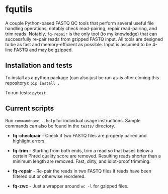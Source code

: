 # fqutils

A couple Python-based FASTQ QC tools that perform several useful file handling operations, 
notably check read-pairing, repair read-pairing, and trim reads. 
Notably, `fq-repair` is the only tool (to my knowledge) 
that can successfully re-pair reads from gzipped FASTQ input.
All tools are designed to be as fast and memory-efficient as possible.
Input is assumed to be 4-line FASTQ and may be gzipped.

## Installation and tests

To install as a python package (can also just be run as-is after cloning this repository): `pip install .`  

To run tests: `pytest`

## Current scripts

Run `commandname --help` for individual usage instructions.
Sample commands can also be found in the `tests/` directory.

* **fq-checkpair** - Check if two FASTQ files are properly paired and highlight errors.

* **fq-trim** - Starting from both ends, trim a read so that bases below a certain Phred quality score are removed. Resulting reads shorter than a minimum length are removed. Fast, dirty, and idiot-proof trimming.

* **fq-repair** - Re-pair the reads in two FASTQ files if reads have been filtered out or otherwise reordered. 

* **fq-zwc** - Just a wrapper around `wc -l` for gzipped files.
